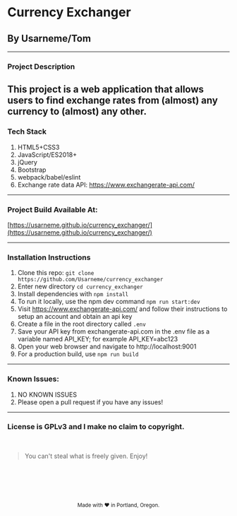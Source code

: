 # Currency Exchanger
## By Usarneme/Tom

---

### Project Description

This project is a web application that allows users to find exchange rates from (almost) any currency to (almost) any other.
---
### Tech Stack
1. HTML5+CSS3
2. JavaScript/ES2018+
3. jQuery
4. Bootstrap
5. webpack/babel/eslint
6. Exchange rate data API: https://www.exchangerate-api.com/
---

### Project Build Available At:

[https://usarneme.github.io/currency_exchanger/](https://usarneme.github.io/currency_exchanger/)

---
### Installation Instructions
1. Clone this repo: `git clone https://github.com/Usarneme/currency_exchanger`
2. Enter new directory `cd currency_exchanger`
3. Install dependencies with `npm install`
4. To run it locally, use the npm dev command `npm run start:dev`
5. Visit https://www.exchangerate-api.com/ and follow their instructions to setup an account and obtain an api key
6. Create a file in the root directory called `.env`
7. Save your API key from exchangerate-api.com in the .env file as a variable named API_KEY; for example API_KEY=abc123
8. Open your web browser and navigate to http://localhost:9001
9. For a production build, use `npm run build`
---
### Known Issues:
1. NO KNOWN ISSUES
2. Please open a pull request if you have any issues!
---
### License is GPLv3 and I make no claim to copyright.
<br />

> You can't steal what is freely given. Enjoy!

<br />
<br />
<br />
<br />
<p align="center">
  <small>Made with ❤️ in Portland, Oregon. </small>
</p>
